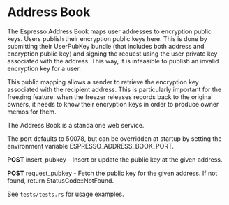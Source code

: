 <!--
 ~ Copyright (c) 2022 Espresso Systems (espressosys.com)
 ~
 ~ This program is free software: you can redistribute it and/or modify it under the terms of the GNU General Public License as published by the Free Software Foundation, either version 3 of the License, or (at your option) any later version.
 ~ This program is distributed in the hope that it will be useful, but WITHOUT ANY WARRANTY; without even the implied warranty of MERCHANTABILITY or FITNESS FOR A PARTICULAR PURPOSE. See the GNU General Public License for more details.
 ~ You should have received a copy of the GNU General Public License along with this program. If not, see <https://www.gnu.org/licenses/>.
 -->

# Address Book

The Espresso Address Book maps user addresses to encryption public
keys. Users publish their encryption public keys here. This is done by
submitting their UserPubKey bundle (that includes both address and
encryption public key) and signing the request using the user private
key associated with the address. This way, it is infeasible to publish
an invalid encryption key for a user.

This public mapping allows a sender to retrieve the encryption key
associated with the recipient address. This is particularly important
for the freezing feature: when the freezer releases records back to
the original owners, it needs to know their encryption keys in order
to produce owner memos for them.

The Address Book is a standalone web service.

The port defaults to 50078, but can be overridden at startup by
setting the environment variable ESPRESSO_ADDRESS_BOOK_PORT.

**POST** insert_pubkey - Insert or update the public key at the given address.

**POST** request_pubkey - Fetch the public key for the given address. If
not found, return StatusCode::NotFound.

See `tests/tests.rs` for usage examples.

